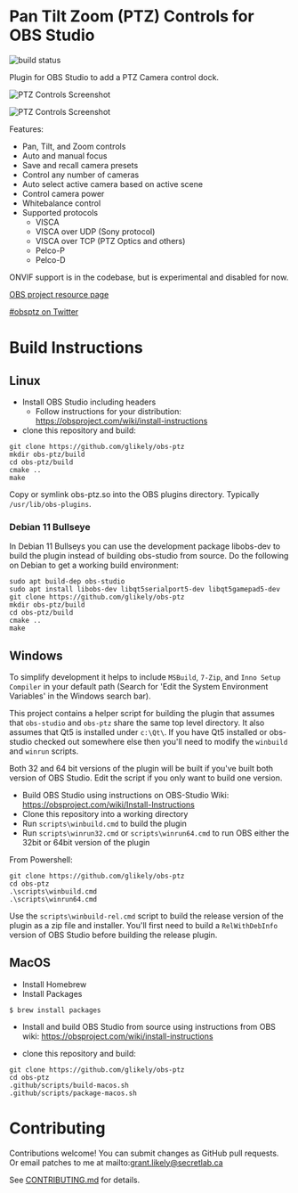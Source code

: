 # Pan Tilt Zoom (PTZ) Controls for OBS Studio

![build status](https://github.com/glikely/obs-ptz/actions/workflows/main.yml/badge.svg)

Plugin for OBS Studio to add a PTZ Camera control dock.

![PTZ Controls Screenshot](/doc/ptz-controls-screenshot.png?raw=true "OBS Studio PTZ Controls")

![PTZ Controls Screenshot](/doc/ptz-settings-screenshot.png?raw=true "OBS Studio PTZ Device Settings")

Features:

- Pan, Tilt, and Zoom controls
- Auto and manual focus
- Save and recall camera presets
- Control any number of cameras
- Auto select active camera based on active scene
- Control camera power
- Whitebalance control
- Supported protocols
  - VISCA
  - VISCA over UDP (Sony protocol)
  - VISCA over TCP (PTZ Optics and others)
  - Pelco-P
  - Pelco-D

ONVIF support is in the codebase, but is experimental and disabled for now.

[OBS project resource page](https://obsproject.com/forum/resources/ptz-controls.1284/)

[#obsptz on Twitter](https://twitter.com/hashtag/obsptz?s=09)

# Build Instructions

## Linux

- Install OBS Studio including headers
  - Follow instructions for your distribution: https://obsproject.com/wiki/install-instructions
- clone this repository and build:

```
git clone https://github.com/glikely/obs-ptz
mkdir obs-ptz/build
cd obs-ptz/build
cmake ..
make
```

Copy or symlink obs-ptz.so into the OBS plugins directory.
Typically `/usr/lib/obs-plugins`.

### Debian 11 Bullseye

In Debian 11 Bullseys you can use the development package libobs-dev to build
the plugin instead of building obs-studio from source.
Do the following on Debian to get a working build environment:

```
sudo apt build-dep obs-studio
sudo apt install libobs-dev libqt5serialport5-dev libqt5gamepad5-dev
git clone https://github.com/glikely/obs-ptz
mkdir obs-ptz/build
cd obs-ptz/build
cmake ..
make
```

## Windows

To simplify development it helps to include `MSBuild`, `7-Zip`, and `Inno Setup
Compiler` in your default path (Search for 'Edit the System Environment
Variables' in the Windows search bar).

This project contains a helper script for building the plugin that assumes that
`obs-studio` and `obs-ptz` share the same top level directory.
It also assumes that Qt5 is installed under `c:\Qt\`.
If you have Qt5 installed or obs-studio checked out somewhere else then you'll
need to modify the `winbuild` and `winrun` scripts.

Both 32 and 64 bit versions of the plugin will be built if you've built both
version of OBS Studio.
Edit the script if you only want to build one version.

- Build OBS Studio using instructions on OBS-Studio Wiki:
  https://obsproject.com/wiki/Install-Instructions
- Clone this repository into a working directory
- Run `scripts\winbuild.cmd` to build the plugin
- Run `scripts\winrun32.cmd` or `scripts\winrun64.cmd` to run OBS either the
  32bit or 64bit version of the plugin

From Powershell:

```
git clone https://github.com/glikely/obs-ptz
cd obs-ptz
.\scripts\winbuild.cmd
.\scripts\winrun64.cmd
```

Use the `scripts\winbuild-rel.cmd` script to build the release version of the
plugin as a zip file and installer.
You'll first need to build a `RelWithDebInfo` version of OBS Studio before
building the release plugin.

## MacOS

- Install Homebrew
- Install Packages

```
$ brew install packages
```

- Install and build OBS Studio from source using instructions from OBS wiki:
  https://obsproject.com/wiki/install-instructions

- clone this repository and build:

```
git clone https://github.com/glikely/obs-ptz
cd obs-ptz
.github/scripts/build-macos.sh
.github/scripts/package-macos.sh
```

# Contributing

Contributions welcome!
You can submit changes as GitHub pull requests.
Or email patches to me at mailto:grant.likely@secretlab.ca

See [CONTRIBUTING.md](CONTRIBUTING.md) for details.

